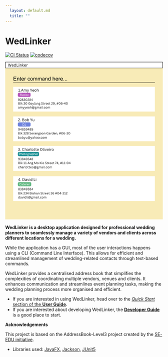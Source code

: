 ```yaml
---
  layout: default.md
  title: ""
---
```


# WedLinker

[![CI Status](https://github.com/AY2425S1-CS2103T-F15-4/tp/workflows/Java%20CI/badge.svg)](https://github.com/se-edu/addressbook-level3/actions)
[![codecov](https://codecov.io/gh/se-edu/addressbook-level3/branch/master/graph/badge.svg)](https://app.codecov.io/gh/AY2425S1-CS2103T-F15-4/tp)

![Ui](images/Ui.png)

**WedLinker is a desktop application designed for professional wedding planners to seamlessly manage a variety of 
vendors and clients across different locations for a wedding.** 


While the application has a GUI, most of the user interactions happens using a CLI (Command Line Interface).
This allows for efficient and streamlined management of wedding-related contacts through text-based commands. 

WedLinker provides a centralised address book that simplifies the complexities of coordinating multiple vendors, 
venues and clients. It enhances communication and streamlines event planning tasks, making the wedding planning process 
more organised and efficient. 


* If you are interested in using WedLinker, head over to the [_Quick Start_ section of the **User Guide**](UserGuide.html#quick-start).
* If you are interested about developing WedLinker, the [**Developer Guide**](DeveloperGuide.html) is a good place to start.


**Acknowledgements**

This project is based on the AddressBook-Level3 project created by the [SE-EDU initiative](https://se-education.org).

* Libraries used: [JavaFX](https://openjfx.io/), [Jackson](https://github.com/FasterXML/jackson), [JUnit5](https://github.com/junit-team/junit5)
